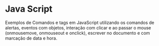 # Java Script 
 Exemplos de Comandos e tags em JavaScript utilizando os comandos de alertas, eventos com objetos, interação com clicar e ao passar o mouse (onmousemove, onmouseout e onclick), escrever no documento e com marcação de data e hora.
